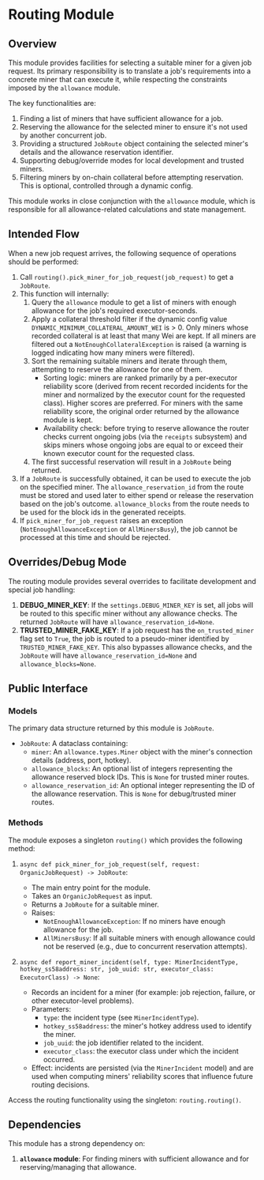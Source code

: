 # Routing Module

## Overview

This module provides facilities for selecting a suitable miner for a given job request. Its primary responsibility is to translate a job's requirements into a concrete miner that can execute it, while respecting the constraints imposed by the `allowance` module.

The key functionalities are:
1. Finding a list of miners that have sufficient allowance for a job.
2. Reserving the allowance for the selected miner to ensure it's not used by another concurrent job.
3. Providing a structured `JobRoute` object containing the selected miner's details and the allowance reservation identifier.
4. Supporting debug/override modes for local development and trusted miners.
5. Filtering miners by on-chain collateral before attempting reservation. This is optional, controlled through a dynamic config.

This module works in close conjunction with the `allowance` module, which is responsible for all allowance-related calculations and state management.

## Intended Flow

When a new job request arrives, the following sequence of operations should be performed:

1. Call `routing().pick_miner_for_job_request(job_request)` to get a `JobRoute`.
2. This function will internally:
    1. Query the `allowance` module to get a list of miners with enough allowance for the job's required executor-seconds.
    2. Apply a collateral threshold filter if the dynamic config value `DYNAMIC_MINIMUM_COLLATERAL_AMOUNT_WEI` is > 0. Only miners whose recorded collateral is at least that many Wei are kept. If all miners are filtered out a `NotEnoughCollateralException` is raised (a warning is logged indicating how many miners were filtered).
    3. Sort the remaining suitable miners and iterate through them, attempting to reserve the allowance for one of them.
        - Sorting logic: miners are ranked primarily by a per-executor reliability score (derived from recent recorded incidents for the miner and normalized by the executor count for the requested class). Higher scores are preferred. For miners with the same reliability score, the original order returned by the allowance module is kept.
        - Availability check: before trying to reserve allowance the router checks current ongoing jobs (via the `receipts` subsystem) and skips miners whose ongoing jobs are equal to or exceed their known executor count for the requested class.
    4. The first successful reservation will result in a `JobRoute` being returned.
3. If a `JobRoute` is successfully obtained, it can be used to execute the job on the specified miner. The `allowance_reservation_id` from the route must be stored and used later to either spend or release the reservation based on the job's outcome. `allowance_blocks` from the route needs to be used for the block ids in the generated receipts.
4. If `pick_miner_for_job_request` raises an exception (`NotEnoughAllowanceException` or `AllMinersBusy`), the job cannot be processed at this time and should be rejected.

## Overrides/Debug Mode

The routing module provides several overrides to facilitate development and special job handling:

1. **DEBUG_MINER_KEY**: If the `settings.DEBUG_MINER_KEY` is set, all jobs will be routed to this specific miner without any allowance checks. The returned `JobRoute` will have `allowance_reservation_id=None`.
2. **TRUSTED_MINER_FAKE_KEY**: If a job request has the `on_trusted_miner` flag set to `True`, the job is routed to a pseudo-miner identified by `TRUSTED_MINER_FAKE_KEY`. This also bypasses allowance checks, and the `JobRoute` will have `allowance_reservation_id=None` and `allowance_blocks=None`.

## Public Interface

### Models

The primary data structure returned by this module is `JobRoute`.

- `JobRoute`: A dataclass containing:
    - `miner`: An `allowance.types.Miner` object with the miner's connection details (address, port, hotkey).
    - `allowance_blocks`: An optional list of integers representing the allowance reserved block IDs. This is `None` for trusted miner routes.
    - `allowance_reservation_id`: An optional integer representing the ID of the allowance reservation. This is `None` for debug/trusted miner routes.

### Methods

The module exposes a singleton `routing()` which provides the following method:

1. `async def pick_miner_for_job_request(self, request: OrganicJobRequest) -> JobRoute`:
    - The main entry point for the module.
    - Takes an `OrganicJobRequest` as input.
    - Returns a `JobRoute` for a suitable miner.
    - Raises:
        - `NotEnoughAllowanceException`: If no miners have enough allowance for the job.
        - `AllMinersBusy`: If all suitable miners with enough allowance could not be reserved (e.g., due to concurrent reservation attempts).

2. `async def report_miner_incident(self, type: MinerIncidentType, hotkey_ss58address: str, job_uuid: str, executor_class: ExecutorClass) -> None`:
    - Records an incident for a miner (for example: job rejection, failure, or other executor-level problems).
    - Parameters:
        - `type`: the incident type (see `MinerIncidentType`).
        - `hotkey_ss58address`: the miner's hotkey address used to identify the miner.
        - `job_uuid`: the job identifier related to the incident.
        - `executor_class`: the executor class under which the incident occurred.
    - Effect: incidents are persisted (via the `MinerIncident` model) and are used when computing miners' reliability scores that influence future routing decisions.

Access the routing functionality using the singleton: `routing.routing()`.

## Dependencies

This module has a strong dependency on:

1. **`allowance` module**: For finding miners with sufficient allowance and for reserving/managing that allowance.
